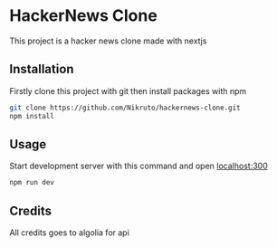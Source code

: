 # HackerNews Clone

This project is a hacker news clone made with nextjs

## Installation

Firstly clone this project with git then install packages with npm

```bash
git clone https://github.com/Nikruto/hackernews-clone.git
npm install
```

## Usage

Start development server with this command and open [localhost:300](http://localhost:3000/)

```bash
npm run dev
```

## Credits

All credits goes to algolia for api
